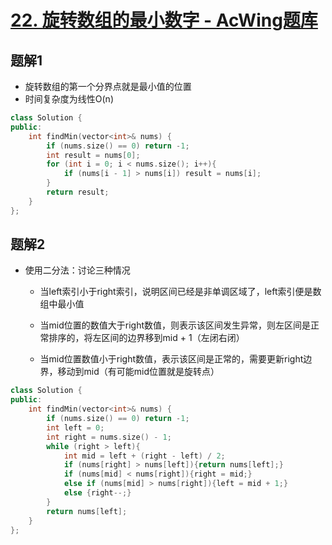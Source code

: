 # [22. 旋转数组的最小数字 - AcWing题库](https://www.acwing.com/problem/content/description/20/)

## 题解1

- 旋转数组的第一个分界点就是最小值的位置
- 时间复杂度为线性O(n)

```C++
class Solution {
public:
    int findMin(vector<int>& nums) {
        if (nums.size() == 0) return -1;
        int result = nums[0];
        for (int i = 0; i < nums.size(); i++){
            if (nums[i - 1] > nums[i]) result = nums[i];
        }
        return result;
    }
};
```

## 题解2

- 使用二分法：讨论三种情况

  - 当left索引小于right索引，说明区间已经是非单调区域了，left索引便是数组中最小值

  - 当mid位置的数值大于right数值，则表示该区间发生异常，则左区间是正常排序的，将左区间的边界移到mid +  1（左闭右闭）

  - 当mid位置数值小于right数值，表示该区间是正常的，需要更新right边界，移动到mid（有可能mid位置就是旋转点）

    

```C++
class Solution {
public:
    int findMin(vector<int>& nums) {
        if (nums.size() == 0) return -1;
        int left = 0;
        int right = nums.size() - 1;
        while (right > left){
            int mid = left + (right - left) / 2;
            if (nums[right] > nums[left]){return nums[left];}
            if (nums[mid] < nums[right]){right = mid;}
            else if (nums[mid] > nums[right]){left = mid + 1;}
            else {right--;}
        }
        return nums[left];
    }
};
```

